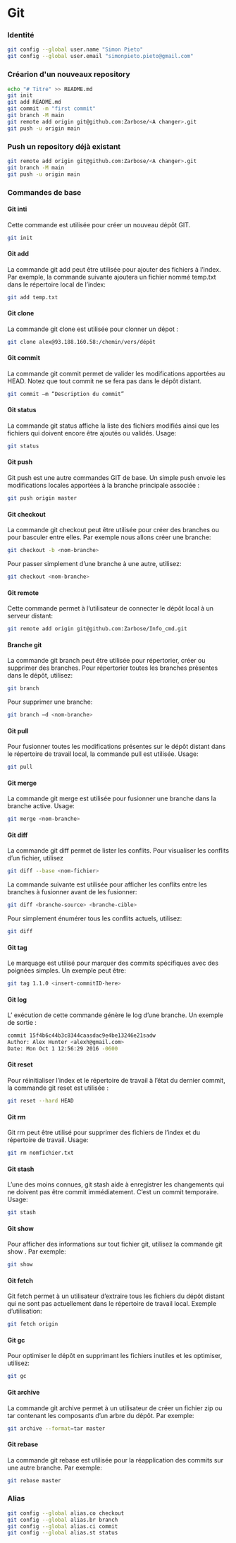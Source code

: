 # Git

### Identité
```bash
git config --global user.name "Simon Pieto"
git config --global user.email "simonpieto.pieto@gmail.com"
```

### Créarion d'un nouveaux repository
```bash
echo "# Titre" >> README.md
git init
git add README.md
git commit -m "first commit"
git branch -M main
git remote add origin git@github.com:Zarbose/<A changer>.git
git push -u origin main
```

### Push un repository déjà existant
```bash
git remote add origin git@github.com:Zarbose/<A changer>.git
git branch -M main
git push -u origin main
```

### Commandes de base
#### Git inti
Cette commande est utilisée pour créer un nouveau dépôt GIT.
```bash
git init
```

#### Git add
La commande git add peut être utilisée pour ajouter des fichiers à l’index. Par exemple, la commande suivante ajoutera un fichier nommé temp.txt dans le répertoire local de l’index: 
```bash
git add temp.txt
```

#### Git clone
La commande git clone est utilisée pour clonner un dépot :
```bash
git clone alex@93.188.160.58:/chemin/vers/dépôt
```

#### Git commit
La commande git commit permet de valider les modifications apportées au HEAD. Notez que tout commit ne se fera pas dans le dépôt distant. 
```bash
git commit –m “Description du commit”
```

#### Git status
La commande git status affiche la liste des fichiers modifiés ainsi que les fichiers qui doivent encore être ajoutés ou validés. Usage: 
```bash
git status
```

#### Git push
Git push est une autre commandes GIT de base. Un simple push envoie les modifications locales apportées à la branche principale associée : 
```bash
git push origin master
```

#### Git checkout
La commande git checkout peut être utilisée pour créer des branches ou pour basculer entre elles. Par exemple nous allons créer une branche: 
```bash
git checkout -b <nom-branche>
```
Pour passer simplement d’une branche à une autre, utilisez: 
```bash
git checkout <nom-branche>
```

#### Git remote
Cette commande permet à l’utilisateur de connecter le dépôt local à un serveur distant:
```bash
git remote add origin git@github.com:Zarbose/Info_cmd.git
```

#### Branche git
La commande git branch peut être utilisée pour répertorier, créer ou supprimer des branches. Pour répertorier toutes les branches présentes dans le dépôt, utilisez: 
```bash
git branch
```
Pour supprimer une branche: 
```bash
git branch –d <nom-branche>
```

#### Git pull
Pour fusionner toutes les modifications présentes sur le dépôt distant dans le répertoire de travail local, la commande pull est utilisée. Usage: 
```bash
git pull
```

#### Git merge
La commande git merge est utilisée pour fusionner une branche dans la branche active. Usage: 
```bash
git merge <nom-branche>
```

#### Git diff
La commande git diff permet de lister les conflits. Pour visualiser les conflits d’un fichier, utilisez 
```bash
git diff --base <nom-fichier>
```
La commande suivante est utilisée pour afficher les conflits entre les branches à fusionner avant de les fusionner: 
```bash
git diff <branche-source> <branche-cible>
```
Pour simplement énumérer tous les conflits actuels, utilisez: 
```bash
git diff
```

#### Git tag
Le marquage est utilisé pour marquer des commits spécifiques avec des poignées simples. Un exemple peut être:
```bash
git tag 1.1.0 <insert-commitID-here>
```

#### Git log
L’ exécution de cette commande génère le log d’une branche. Un exemple de sortie : 
```bash
commit 15f4b6c44b3c8344caasdac9e4be13246e21sadw 
Author: Alex Hunter <alexh@gmail.com> 
Date: Mon Oct 1 12:56:29 2016 -0600
```

#### Git reset
Pour réinitialiser l’index et le répertoire de travail à l’état du dernier commit, la commande git reset est utilisée : 
```bash
git reset --hard HEAD
```

#### Git rm
Git rm peut être utilisé pour supprimer des fichiers de l’index et du répertoire de travail. Usage: 
```bash
git rm nomfichier.txt
```

#### Git stash
L’une des moins connues, git stash aide à enregistrer les changements qui ne doivent pas être commit immédiatement. C’est un commit temporaire. Usage:
```bash
git stash
``` 

#### Git show
Pour afficher des informations sur tout fichier git, utilisez la commande git show . Par exemple: 
```bash
git show
``` 

#### Git fetch
Git fetch permet à un utilisateur d’extraire tous les fichiers du dépôt distant qui ne sont pas actuellement dans le répertoire de travail local. Exemple d’utilisation: 
```bash
git fetch origin
``` 

#### Git gc
Pour optimiser le dépôt en supprimant les fichiers inutiles et les optimiser, utilisez:
```bash
git gc
``` 

#### Git archive
La commande git archive permet à un utilisateur de créer un fichier zip ou tar contenant les composants d’un arbre du dépôt. Par exemple: 
```bash
git archive --format=tar master
``` 

#### Git rebase
La commande git rebase est utilisée pour la réapplication des commits sur une autre branche. Par exemple: 
```bash
git rebase master
``` 

### Alias
```bash
git config --global alias.co checkout
git config --global alias.br branch
git config --global alias.ci commit
git config --global alias.st status
```
